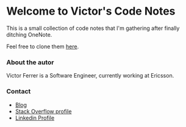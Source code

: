 # Welcome to Victor's Code Notes

This is a small collection of code notes that I'm gathering after finally ditching OneNote.

Feel free to clone them [here](https://github.com/victor-ferrer/code_notes).

### About the autor

Victor Ferrer is a Software Engineer, currently working at Ericsson.

### Contact

 - [Blog](http://victorferrerjava.blogspot.com.es/)
 - [Stack Overflow profile](https://stackoverflow.com/users/3046834/victor)
 - [Linkedin Profile](https://www.linkedin.com/in/victorferrerposa/)
